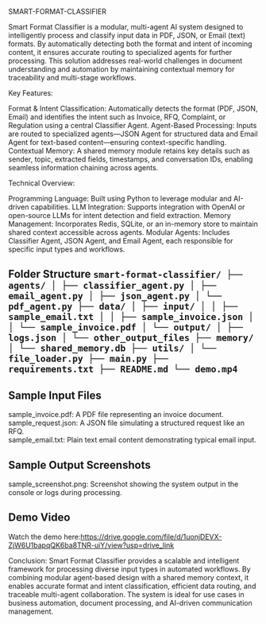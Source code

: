  SMART-FORMAT-CLASSIFIER 
 
  Smart Format Classifier is a modular, multi-agent AI system designed to intelligently process and classify input data in PDF, JSON, or Email (text) formats. By automatically detecting both the format and intent of incoming content, it ensures accurate routing to specialized agents for further processing. This solution addresses real-world challenges in document understanding and automation by maintaining contextual memory for traceability and multi-stage workflows.

Key Features:

Format & Intent Classification: Automatically detects the format (PDF, JSON, Email) and identifies the intent such as Invoice, RFQ, Complaint, or Regulation using a central Classifier Agent.
Agent-Based Processing: Inputs are routed to specialized agents—JSON Agent for structured data and Email Agent for text-based content—ensuring context-specific handling.
Contextual Memory: A shared memory module retains key details such as sender, topic, extracted fields, timestamps, and conversation IDs, enabling seamless information chaining across agents.

Technical Overview:

Programming Language: Built using Python to leverage modular and AI-driven capabilities.
LLM Integration: Supports integration with OpenAI or open-source LLMs for intent detection and field extraction.
Memory Management: Incorporates Redis, SQLite, or an in-memory store to maintain shared context accessible across agents.
Modular Agents: Includes Classifier Agent, JSON Agent, and Email Agent, each responsible for specific input types and workflows.

## Folder Structure ``` smart-format-classifier/ ├── agents/ │ ├── classifier_agent.py │ ├── email_agent.py │ ├── json_agent.py │ └── pdf_agent.py ├── data/ │ ├── input/ │ │ ├── sample_email.txt │ │ ├── sample_invoice.json │ │ └── sample_invoice.pdf │ └── output/ │ ├── logs.json │ └── other_output_files ├── memory/ │ └── shared_memory.db ├── utils/ │ └── file_loader.py ├── main.py ├── requirements.txt ├── README.md └── demo.mp4 ```
## Sample Input Files

sample_invoice.pdf: A PDF file representing an invoice document.  
sample_request.json: A JSON file simulating a structured request like an RFQ.  
sample_email.txt: Plain text email content demonstrating typical email input.

## Sample Output Screenshots

sample_screenshot.png: Screenshot showing the system output in the console or logs during processing.

## Demo Video
Watch the demo here:https://drive.google.com/file/d/1uonjDEVX-ZjW6U1bapqQK6ba8TNR-uiY/view?usp=drive_link

Conclusion:
Smart Format Classifier provides a scalable and intelligent framework for processing diverse input types in automated workflows. By combining modular agent-based design with a shared memory context, it enables accurate format and intent classification, efficient data routing, and traceable multi-agent collaboration. The system is ideal for use cases in business automation, document processing, and AI-driven communication management.
